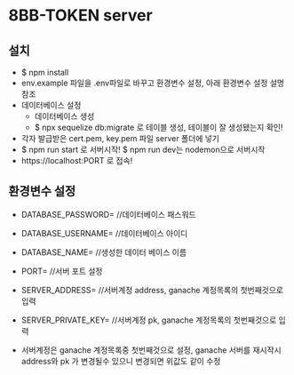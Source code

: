# 8BB-TOKEN server
## 설치
* $ npm install
* env.example 파일을 .env파일로 바꾸고 환경변수 설정, 아래 환경변수 설정 설명 참조
* 데이터베이스 설정
  * 데이터베이스 생성 
  * $ npx sequelize db:migrate 로 테이블 생성, 테이블이 잘 생성됐는지 확인!
* 각자 발급받은 cert.pem, key.pem 파일 server 폴더에 넣기
* $ npm run start 로 서버시작! $ npm run dev는 nodemon으로 서버시작
* https://localhost:PORT 로 접속!

## 환경변수 설정
* DATABASE_PASSWORD=  //데이터베이스 패스워드
* DATABASE_USERNAME=  //데이터베이스 아이디
* DATABASE_NAME=      //생성한 데이터 베이스 이름
* PORT=               //서버 포트 설정
* SERVER_ADDRESS=     //서버계정 address, ganache 계정목록의 첫번째것으로 입력
* SERVER_PRIVATE_KEY= //서버계정 pk, ganache 계정목록의 첫번째것으로 입력

* 서버계정은 ganache 계정목록중 첫번째것으로 설정, ganache 서버를 재시작시 address와 pk 가 변경될수 있으니 변경되면 위값도 같이 수정